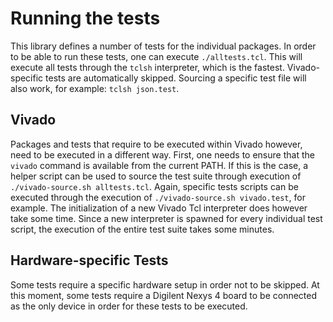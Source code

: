 # Running the tests

This library defines a number of tests for the individual packages. In order to
be able to run these tests, one can execute `./alltests.tcl`. This will execute 
all tests through the `tclsh` interpreter, which is the fastest. Vivado-specific
tests are automatically skipped. Sourcing a specific test file will also work,
for example: `tclsh json.test`. 

## Vivado
Packages and tests that require to be executed within Vivado however, need to
be executed in a different way. First, one needs to ensure that the `vivado`
command is available from the current PATH. If this is the case, 
a helper script can be used to source the test suite through execution of 
`./vivado-source.sh alltests.tcl`. Again, specific tests scripts can be executed
through the execution of `./vivado-source.sh vivado.test`, for example. The 
initialization of a new Vivado Tcl interpreter does however take some time. 
Since a new interpreter is spawned for every individual test script, the execution
of the entire test suite takes some minutes.

## Hardware-specific Tests
Some tests require a specific hardware setup in order not to be skipped. At this
moment, some tests require a Digilent Nexys 4 board to be connected as the only
device in order for these tests to be executed. 
